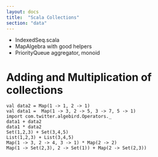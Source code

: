 ```yaml
---
layout: docs
title:  "Scala Collections"
section: "data"
---
```


- IndexedSeq.scala
- MapAlgebra with good helpers
- PriorityQueue aggregator, monoid

# Adding and Multiplication of collections

```tut:book
val data2 = Map(1 -> 1, 2 -> 1)
val data1 =  Map(1 -> 3, 2 -> 5, 3 -> 7, 5 -> 1)
import com.twitter.algebird.Operators._
data1 + data2
data1 * data2
Set(1,2,3) + Set(3,4,5)
List(1,2,3) + List(3,4,5)
Map(1 -> 3, 2 -> 4, 3 -> 1) * Map(2 -> 2)
Map(1 -> Set(2,3), 2 -> Set(1)) + Map(2 -> Set(2,3))
```
